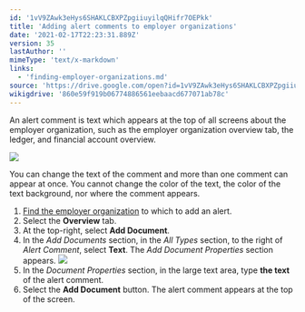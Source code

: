 ```yaml
---
id: '1vV9ZAwk3eHys6SHAKLCBXPZpgiiuyilqQHifr7OEPkk'
title: 'Adding alert comments to employer organizations'
date: '2021-02-17T22:23:31.889Z'
version: 35
lastAuthor: ''
mimeType: 'text/x-markdown'
links:
  - 'finding-employer-organizations.md'
source: 'https://drive.google.com/open?id=1vV9ZAwk3eHys6SHAKLCBXPZpgiiuyilqQHifr7OEPkk'
wikigdrive: '860e59f919b06774886561eebaacd677071ab78c'
---
```

An alert comment is text which appears at the top of all screens about the employer organization, such as the employer organization overview tab, the ledger, and financial account overview.

![](../adding-alert-comments-to-employer-organizations.assets/d80a9a4a9e53496661ad81e7be6b3340.png)

You can change the text of the comment and more than one comment can appear at once. You cannot change the color of the text, the color of the text background, nor where the comment appears.

1. [Find the employer organization](finding-employer-organizations.md) to which to add an alert.
2. Select the <strong>Overview</strong> tab.
3. At the top-right, select <strong>Add Document</strong>.
4. In the <em>Add Documents</em> section, in the <em>All Types</em> section, to the right of <em>Alert Comment</em>, select <strong>Text</strong>. The <em>Add Document Properties</em> section appears.
    ![](../adding-alert-comments-to-employer-organizations.assets/a5c6f5d5e690c8d054936d1dfc46341f.png)
5. In the <em>Document Properties</em> section, in the large text area, type <strong>the text</strong> of the alert comment.
6. Select the <strong>Add Document</strong> button. The alert comment appears at the top of the screen.
